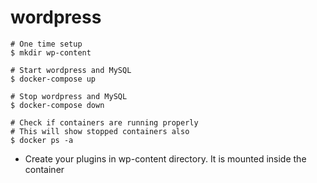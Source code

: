 # wordpress

```
# One time setup
$ mkdir wp-content
```

```
# Start wordpress and MySQL
$ docker-compose up

# Stop wordpress and MySQL
$ docker-compose down

# Check if containers are running properly
# This will show stopped containers also
$ docker ps -a
```

* Create your plugins in wp-content directory. It is mounted inside the container
